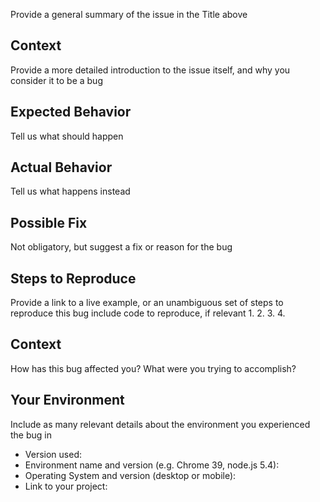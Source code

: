 Provide a general summary of the issue in the Title above

## Context
Provide a more detailed introduction to the issue itself, and why you consider it to be a bug

## Expected Behavior
Tell us what should happen

## Actual Behavior
Tell us what happens instead

## Possible Fix
Not obligatory, but suggest a fix or reason for the bug

## Steps to Reproduce
Provide a link to a live example, or an unambiguous set of steps to
reproduce this bug include code to reproduce, if relevant
1.
2.
3.
4.

## Context
How has this bug affected you? What were you trying to accomplish?

## Your Environment
Include as many relevant details about the environment you experienced the bug in
* Version used:
* Environment name and version (e.g. Chrome 39, node.js 5.4):
* Operating System and version (desktop or mobile):
* Link to your project:
